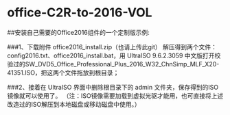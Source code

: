 # office-C2R-to-2016-VOL
##安装自己需要的Office2016组件的一个定制版示例:

###1、下载附件 office2016_install.zip（也请上传此git） 解压得到两个文件：config2016.txt、office2016_install.bat，用 UltraISO 9.6.2.3059 中文版打开校验过的SW_DVD5_Office_Professional_Plus_2016_W32_ChnSimp_MLF_X20-41351.ISO，把这两个文件拖放到根目录； 

###2、接着在 UltraISO 界面中删除根目录下的 admin 文件夹，保存得到的ISO镜像就可以使用了。 （注：ISO镜像需要加载到虚拟光驱才能用，也可直接将上述改造过的ISO解压到本地磁盘或移动磁盘中使用。）
